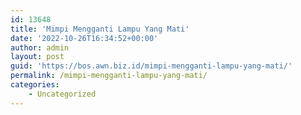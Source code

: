 ```yaml
---
id: 13648
title: 'Mimpi Mengganti Lampu Yang Mati'
date: '2022-10-26T16:34:52+00:00'
author: admin
layout: post
guid: 'https://bos.awn.biz.id/mimpi-mengganti-lampu-yang-mati/'
permalink: /mimpi-mengganti-lampu-yang-mati/
categories:
    - Uncategorized
---
```


